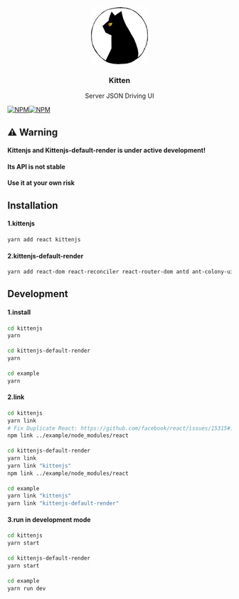 <p align="center">
  <a href="#">
    <img alt="kitten" src="https://raw.githubusercontent.com/docoder/kitten/master/assets/kitten.png" width="128">
  </a>
</p>
<h3 align="center">
  Kitten
</h3>
<p align="center">
  Server JSON Driving UI
</p>

[![NPM](https://img.shields.io/npm/v/kittenjs.svg)](https://www.npmjs.com/package/kittenjs)[![NPM](https://img.shields.io/npm/v/kittenjs-default-render.svg)](https://www.npmjs.com/package/kittenjs-default-render)

## ⚠️ Warning

#### Kittenjs and Kittenjs-default-render is under active development!

#### Its API is not stable

#### **Use it at your own risk**

## Installation

#### 1.kittenjs

```bash
yarn add react kittenjs
```

#### 2.kittenjs-default-render

```bash
yarn add react-dom react-reconciler react-router-dom antd ant-colony-ui kittenjs-default-render
```

## Development

#### 1.install

```bash
cd kittenjs
yarn

cd kittenjs-default-render
yarn

cd example
yarn
```

#### 2.link

```bash
cd kittenjs
yarn link
# Fix Duplicate React: https://github.com/facebook/react/issues/15315#issuecomment-479802153
npm link ../example/node_modules/react

cd kittenjs-default-render
yarn link
yarn link "kittenjs"
npm link ../example/node_modules/react

cd example
yarn link "kittenjs"
yarn link "kittenjs-default-render"
```

#### 3.run in development mode

```bash
cd kittenjs
yarn start

cd kittenjs-default-render
yarn start

cd example
yarn run dev
```

